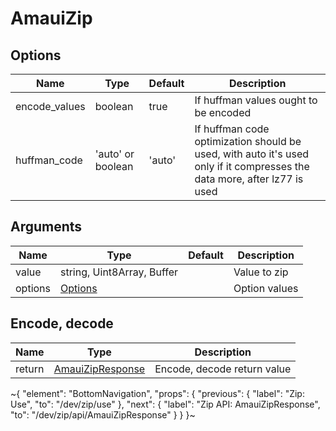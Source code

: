 
# AmauiZip

## Options

Name | Type | Default | Description
-----|------|---------|------------
encode\_values | <span class='amaui\_boolean'>boolean</span> | true | If huffman values ought to be encoded
huffman\_code | <span class='amaui\_string'>'auto'</span> or <span class='amaui\_boolean'>boolean</span> | 'auto' | If huffman code optimization should be used, with auto it's used only if it compresses the data more, after lz77 is used

## Arguments

Name | Type | Default | Description
-----|------|---------|------------
value | <span class='amaui\_string'>string</span>, <span class='amaui\_other'>Uint8Array</span>, <span class='amaui\_other'>Buffer</span> | | Value to zip
options | [Options](#options) | | Option values


## Encode, decode

Name | Type | Description
-----|------|------------
return | [AmauiZipResponse](/dev/zip/api/AmauiZipResponse) | Encode, decode return value

~{
  "element": "BottomNavigation",
  "props": {
    "previous": {
      "label": "Zip: Use",
      "to": "/dev/zip/use"
    },
    "next": {
      "label": "Zip API: AmauiZipResponse",
      "to": "/dev/zip/api/AmauiZipResponse"
    }
  }
}~
